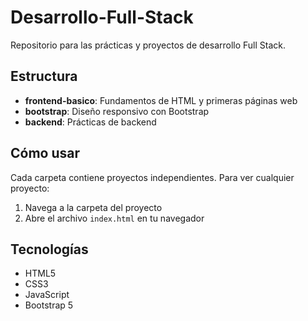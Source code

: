 # Desarrollo-Full-Stack
Repositorio para las prácticas y proyectos de desarrollo Full Stack.

## Estructura

- **frontend-basico**: Fundamentos de HTML y primeras páginas web
- **bootstrap**: Diseño responsivo con Bootstrap
- **backend**: Prácticas de backend

## Cómo usar

Cada carpeta contiene proyectos independientes. Para ver cualquier proyecto:

1. Navega a la carpeta del proyecto
2. Abre el archivo `index.html` en tu navegador

## Tecnologías

- HTML5
- CSS3
- JavaScript
- Bootstrap 5
